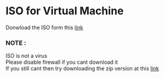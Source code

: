 # ISO for Virtual Machine

Donwload the ISO form this [link](https://drive.google.com/file/d/1Ql3eivnfQqc_u1YrPC7tTwsg-yChoMRN/view?usp=drive_link)

### NOTE : 
ISO is not a virus  
Please disable firewall if you cant download it  
If you still cant then try downloading the zip version at this [link](https://drive.google.com/file/d/19hYu3MqjHMu_Afq7EZkkVxgeCnNdAGfN/view?usp=drive_link)